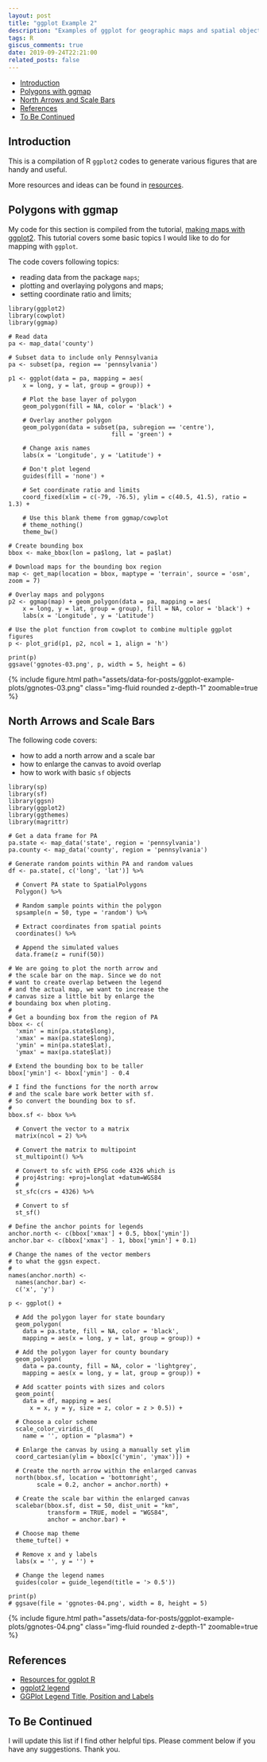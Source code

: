 ```yaml
---
layout: post
title: "ggplot Example 2"
description: "Examples of ggplot for geographic maps and spatial objects"
tags: R
giscus_comments: true
date: 2019-09-24T22:21:00
related_posts: false
---
```


<!-- vim-markdown-toc GitLab -->

- [Introduction](#introduction)
- [Polygons with ggmap](#polygons-with-ggmap)
- [North Arrows and Scale Bars](#north-arrows-and-scale-bars)
- [References](#references)
- [To Be Continued](#to-be-continued)

<!-- vim-markdown-toc -->

## Introduction

This is a compilation of R `ggplot2` codes to generate various figures that are handy and useful.

More resources and ideas can be found in [resources](https://weiming-hu.github.io/programing/2019/07/01/resources-ggplot.html).

## Polygons with ggmap

My code for this section is compiled from the tutorial, [making maps with ggplot2](http://eriqande.github.io/rep-res-web/lectures/making-maps-with-R.html). This tutorial covers some basic topics I would like to do for mapping with `ggplot`.

The code covers following topics:

- reading data from the package `maps`;
- plotting and overlaying polygons and maps;
- setting coordinate ratio and limits;

```
library(ggplot2)
library(cowplot)
library(ggmap)

# Read data
pa <- map_data('county')

# Subset data to include only Pennsylvania
pa <- subset(pa, region == 'pennsylvania')

p1 <- ggplot(data = pa, mapping = aes(
	x = long, y = lat, group = group)) +
	
	# Plot the base layer of polygon
	geom_polygon(fill = NA, color = 'black') +
	
	# Overlay another polygon
	geom_polygon(data = subset(pa, subregion == 'centre'),
							 fill = 'green') +
	
	# Change axis names
	labs(x = 'Longitude', y = 'Latitude') +
	
	# Don't plot legend
	guides(fill = 'none') +
	
	# Set coordinate ratio and limits
	coord_fixed(xlim = c(-79, -76.5), ylim = c(40.5, 41.5), ratio = 1.3) +
	
	# Use this blank theme from ggmap/cowplot
	# theme_nothing()
	theme_bw()

# Create bounding box
bbox <- make_bbox(lon = pa$long, lat = pa$lat)

# Download maps for the bounding box region
map <- get_map(location = bbox, maptype = 'terrain', source = 'osm', zoom = 7)

# Overlay maps and polygons
p2 <- ggmap(map) + geom_polygon(data = pa, mapping = aes(
	x = long, y = lat, group = group), fill = NA, color = 'black') +
	labs(x = 'Longitude', y = 'Latitude')

# Use the plot function from cowplot to combine multiple ggplot figures
p <- plot_grid(p1, p2, ncol = 1, align = 'h')

print(p)
ggsave('ggnotes-03.png', p, width = 5, height = 6)

```

<div class="row mt-6">
    <div class="col-sm mt-6 mt-md-0">
        {% include figure.html path="assets/data-for-posts/ggplot-example-plots/ggnotes-03.png" class="img-fluid rounded z-depth-1" zoomable=true %}
    </div>
</div>

## North Arrows and Scale Bars

The following code covers:

- how to add a north arrow and a scale bar
- how to enlarge the canvas to avoid overlap
- how to work with basic `sf` objects

```
library(sp)
library(sf)
library(ggsn)
library(ggplot2)
library(ggthemes)
library(magrittr)

# Get a data frame for PA
pa.state <- map_data('state', region = 'pennsylvania')
pa.county <- map_data('county', region = 'pennsylvania')

# Generate random points within PA and random values
df <- pa.state[, c('long', 'lat')] %>%
  
  # Convert PA state to SpatialPolygons
  Polygon() %>%
  
  # Random sample points within the polygon
  spsample(n = 50, type = 'random') %>%
  
  # Extract coordinates from spatial points
  coordinates() %>%
  
  # Append the simulated values
  data.frame(z = runif(50))

# We are going to plot the north arrow and 
# the scale bar on the map. Since we do not
# want to create overlap between the legend
# and the actual map, we want to increase the
# canvas size a little bit by enlarge the 
# boundaing box when ploting.
# 
# Get a bounding box from the region of PA
bbox <- c(
  'xmin' = min(pa.state$long),
  'xmax' = max(pa.state$long),
  'ymin' = min(pa.state$lat),
  'ymax' = max(pa.state$lat))

# Extend the bounding box to be taller
bbox['ymin'] <- bbox['ymin'] - 0.4

# I find the functions for the north arrow
# and the scale bare work better with sf.
# So convert the bounding box to sf.
# 
bbox.sf <- bbox %>%
  
  # Convert the vector to a matrix
  matrix(ncol = 2) %>%
  
  # Convert the matrix to multipoint
  st_multipoint() %>%
  
  # Convert to sfc with EPSG code 4326 which is
  # proj4string: +proj=longlat +datum=WGS84
  # 
  st_sfc(crs = 4326) %>%
  
  # Convert to sf
  st_sf()

# Define the anchor points for legends
anchor.north <- c(bbox['xmax'] + 0.5, bbox['ymin'])
anchor.bar <- c(bbox['xmax'] - 1, bbox['ymin'] + 0.1)

# Change the names of the vector members
# to what the ggsn expect.
# 
names(anchor.north) <-
  names(anchor.bar) <- 
  c('x', 'y')

p <- ggplot() +
  
  # Add the polygon layer for state boundary
  geom_polygon(
    data = pa.state, fill = NA, color = 'black',
    mapping = aes(x = long, y = lat, group = group)) +
  
  # Add the polygon layer for county boundary
  geom_polygon(
    data = pa.county, fill = NA, color = 'lightgrey',
    mapping = aes(x = long, y = lat, group = group)) +
  
  # Add scatter points with sizes and colors
  geom_point(
    data = df, mapping = aes(
      x = x, y = y, size = z, color = z > 0.5)) +
  
  # Choose a color scheme
  scale_color_viridis_d(
    name = '', option = "plasma") +
  
  # Enlarge the canvas by using a manually set ylim
  coord_cartesian(ylim = bbox[c('ymin', 'ymax')]) +
  
  # Create the north arrow within the enlarged canvas
  north(bbox.sf, location = 'bottomright',
        scale = 0.2, anchor = anchor.north) +
  
  # Create the scale bar within the enlarged canvas
  scalebar(bbox.sf, dist = 50, dist_unit = "km",
           transform = TRUE, model = "WGS84",
           anchor = anchor.bar) +
  
  # Choose map theme
  theme_tufte() +
  
  # Remove x and y labels
  labs(x = '', y = '') +
  
  # Change the legend names
  guides(color = guide_legend(title = '> 0.5'))

print(p)
# ggsave(file = 'ggnotes-04.png', width = 8, height = 5)
```

<div class="row mt-6">
    <div class="col-sm mt-6 mt-md-0">
        {% include figure.html path="assets/data-for-posts/ggplot-example-plots/ggnotes-04.png" class="img-fluid rounded z-depth-1" zoomable=true %}
    </div>
</div>

## References

- [Resources for ggplot R](https://weiming-hu.github.io/programing/2019/07/01/resources-ggplot.html)
- [ggplot2 legend](http://www.sthda.com/english/wiki/ggplot2-legend-easy-steps-to-change-the-position-and-the-appearance-of-a-graph-legend-in-r-software)
- [GGPlot Legend Title, Position and Labels](https://www.datanovia.com/en/blog/ggplot-legend-title-position-and-labels/)

## To Be Continued

I will update this list if I find other helpful tips. Please comment below if you have any suggestions. Thank you.
